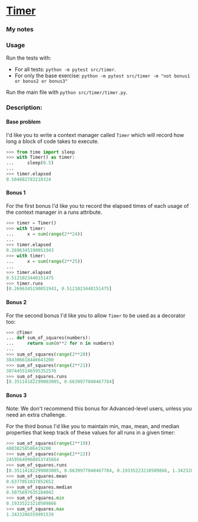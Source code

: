 # [Timer](https://www.pythonmorsels.com/exercises/044b3b6f0c684c7daa096e18798c9497/)

### My notes

### Usage
Run the tests with:
- For all tests: `python -m pytest src/timer`.
- For only the base exercise: `python -m pytest src/timer -m "not bonus1 or bonus2 or bonus3"`

Run the main file with `python src/timer/timer.py`.

### Description:
#### Base problem
I'd like you to write a context manager called `Timer` which will record how long a block of code takes to execute.

```python
>>> from time import sleep
>>> with Timer() as timer:
...     sleep(0.5)
...
>>> timer.elapsed
0.504882783210324
```

#### Bonus 1
For the first bonus I'd like you to record the elapsed times of each usage of the context manager in a runs attribute.

```python
>>> timer = Timer()
>>> with timer:
...     x = sum(range(2**24))
...
>>> timer.elapsed
0.2696345190051943
>>> with timer:
...     x = sum(range(2**25))
...
>>> timer.elapsed
0.5121023440151475
>>> timer.runs
[0.2696345190051943, 0.5121023440151475]
```

#### Bonus 2
For the second bonus I'd like you to allow `Timer` to be used as a decorator too:

```python
>>> @Timer
... def sum_of_squares(numbers):
...     return sum(n**2 for n in numbers)
...
>>> sum_of_squares(range(2**20))
384306618446643200
>>> sum_of_squares(range(2**21))
3074455146595352576
>>> sum_of_squares.runs
[0.35114182299003005, 0.6639977040467784]
```

#### Bonus 3
Note: We don't recommend this bonus for Advanced-level users, unless you need an extra challenge.

For the third bonus I'd like you to maintain min, max, mean, and median properties that keep track of these values for all runs in a given timer:

```python
>>> sum_of_squares(range(2**19))
48038258586419200
>>> sum_of_squares(range(2**22))
24595649968853745664
>>> sum_of_squares.runs
[0.35114182299003005, 0.6639977040467784, 0.19335223210509866, 1.3423286559991539]
>>> sum_of_squares.mean
0.6377051037852652
>>> sum_of_squares.median
0.5075697635184042
>>> sum_of_squares.min
0.19335223210509866
>>> sum_of_squares.max
1.3423286559991539
```
